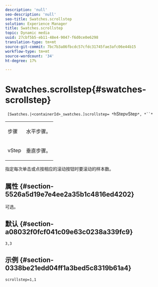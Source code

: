 ```yaml
---
description: 'null'
seo-description: 'null'
seo-title: Swatches.scrollstep
solution: Experience Manager
title: Swatches.scrollstep
topic: Dynamic media
uuid: 27cbf5b5-eb11-48e4-9047-f6d0ce0e6298
translation-type: tm+mt
source-git-commit: 7bc7b3a86fbcdc57cfdc31745fae3afc06e44b15
workflow-type: tm+mt
source-wordcount: '34'
ht-degree: 17%

---
```



# Swatches.scrollstep{#swatches-scrollstep}

` [Swatches.|<containerId>_swatches.]scrollstep= *`hStepvStep`*, *``*`

<table id="table_DC890B3CAB6847318081AC74424147B9"> 
 <tbody> 
  <tr> 
   <td> <p> <span class="codeph"> <span class="varname"> 步骤</span> </span> </p> </td> 
   <td> <p>水平步骤。 </p> </td> 
  </tr> 
  <tr> 
   <td> <p> <span class="codeph"> <span class="varname"> vStep</span> </span> </p> </td> 
   <td> <p>垂直步骤。 </p> </td> 
  </tr> 
 </tbody> 
</table>

指定每次单击或点按相应的滚动按钮时要滚动的样本数。

## 属性 {#section-5526a5d19e7e4ee2a35b1c4816ed4202}

可选。

## 默认 {#section-a08032f0fcf041c09e63c0238a339fc9}

`3,3`

## 示例 {#section-0338be21edd04ff1a3bed5c8319b61a4}

`scrollstep=1,1`
